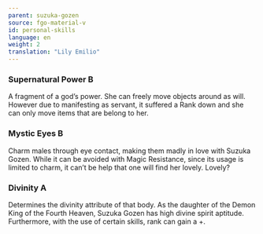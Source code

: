```yaml
---
parent: suzuka-gozen
source: fgo-material-v
id: personal-skills
language: en
weight: 2
translation: "Lily Emilio"
---
```


### Supernatural Power B

A fragment of a god’s power. She can freely move objects around as will. However due to manifesting as servant, it suffered a Rank down and she can only move items that are belong to her.

### Mystic Eyes B

Charm males through eye contact, making them madly in love with Suzuka Gozen. While it can be avoided with Magic Resistance, since its usage is limited to charm, it can’t be help that one will find her lovely. Lovely?

### Divinity A

Determines the divinity attribute of that body. As the daughter of the Demon King of the Fourth Heaven, Suzuka Gozen has high divine spirit aptitude. Furthermore, with the use of certain skills, rank can gain a +.
